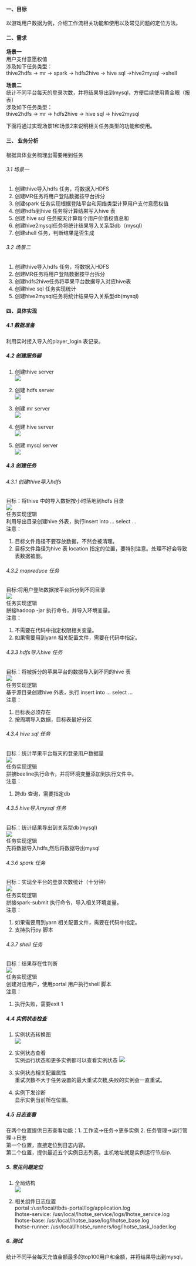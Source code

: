 #### 一、目标
以游戏用户数据为例，介绍工作流相关功能和使用以及常见问题的定位方法。  

#### 二、需求
**场景一**  
用户支付意愿权值  
涉及如下任务类型：  
thive2hdfs  -> mr -> spark  -> hdfs2hive -> hive sql ->hive2mysql  ->shell

**场景二**  
统计不同平台每天的登录次数，并将结果导出到mysql，方便后续使用黄金眼（报表）  
涉及如下任务类型：  
thive2hdfs  -> mr -> hdfs2hive  -> hive sql -> hive2mysql


下面将通过实现场景1和场景2来说明相关任务类型的功能和使用。  

#### 三、 业务分析
根据具体业务梳理出需要用到任务
###### 3.1 场景一
1. 创建thive导入hdfs 任务，将数据入HDFS  
2. 创建MR任务将用户登陆数据按平台拆分  
3. 创建spark 任务实现根据登陆平台和网络类型计算用户支付意愿权值  
4. 创建hdfs到hive 任务将计算结果写入hive 表
5. 创建 hive sql 任务按天计算每个用户价值权值总和
6. 创建hive2mysql任务将统计结果导入关系型db（mysql）
7. 创建shell 任务，判断结果是否生成

###### 3.2 场景二
1. 创建thive导入hdfs 任务，将数据入HDFS
2. 创建MR任务将用户登陆数据按平台拆分
3. 创建hdfs2hive任务将苹果平台数据导入对应hive表
4. 创建hive sql 任务实现统计
5. 创建hive2mysql任务将统计结果导入关系型db(mysql)

#### 四、具体实现
##### 4.1 数据准备
利用实时接入导入的player_login 表记录。

##### 4.2 创建服务器
1. 创建thive server  
![](../images/prepare_server1.png)

2. 创建 hdfs server  
![](../images/prepare_server2.png)

3. 创建 mr server  
![](../images/prepare_server3.png)

3. 创建 hive server  
![](../images/prepare_server4.png)

4. 创建 mysql server  
![](../images/prepare_server_mysql.png)

##### 4.3 创建任务
###### 4.3.1 创建thive导入hdfs  
目标：将thive 中的导入数据按小时落地到hdfs 目录   
![](../images/prepare_task1.png)  
任务实现逻辑  
利用导出目录创建hive 外表，执行insert into ... select ...   
注意：  
1. 目标文件路径不要存放数据，不然会被清理。  
2. 目标文件路径为hive 表 location 指定的位置，要特别注意。处理不好会导致表数据被删。

###### 4.3.2 mapreduce 任务
目标:将用户登陆数据按平台拆分到不同目录   
![](../images/prepare_task_mr.png)   
任务实现逻辑   
拼接hadoop -jar 执行命令，并导入环境变量。  
注意：  
1. 不需要在代码中指定权限相关变量。  
2. 如果需要用到yarn 相关配置文件，需要在代码中指定。  

###### 4.3.3 hdfs导入hive 任务
目标：将被拆分的苹果平台的数据导入到不同的hive 表  
![](../images/prepare_task_hdfs2hive.png)   
任务实现逻辑   
基于源目录创建hive 外表，执行 insert into ... select ...   
注意：  
1. 目标表必须存在
2. 按周期导入数据，目标表最好分区

###### 4.3.4 hive sql 任务
目标：统计苹果平台每天的登录用户数据量   
![](../images/prepare_task_hivesql.png)   
任务实现逻辑   
拼接beeline执行命令，并将环境变量添加到执行文件中。  
注意：  
1. 跨db 查询，需要指定db  

###### 4.3.5 hive导入mysql 任务
目标：统计结果导出到关系型db(mysql)  
![](../images/prepare_task_hive2mysql.png)   
任务实现逻辑   
先将数据导入hdfs,然后将数据导出mysql     

###### 4.3.6 spark 任务
目标：实现全平台的登录次数统计（十分钟）  
![](../images/prepare_task_spark.png)   
任务实现逻辑   
拼接spark-submit 执行命令，导入相关环境变量。  
注意：  
1. 如果需要用到yarn 相关配置文件，需要在代码中指定。  
2. 支持执行py 脚本

###### 4.3.7 shell 任务
目标：结果存在性判断  
![](../images/prepare_task_shell.png)   
任务实现逻辑   
创建对应用户，使用portal 用户执行shell 脚本    
注意：  
1. 执行失败，需要exit 1

##### 4.4 实例状态检查
1. 实例状态转换图  
![](../images/prepare_state.png)

2. 实例状态查看  
实例运行状态和更多实例都可以查看实例状态
![](../images/prepare_state1.png)
3. 实例状态相关配置属性  
重试次数不大于任务设置的最大重试次数,失败的实例会一直重试。  
4. 实例下发诊断  
显示实例当前所在位置。  

##### 4.5 日志查看
在两个位置提供日志查看功能：1. 工作流->任务->更多实例 2. 任务管理->运行管理->日志  
第一个位置，直接定位到日志内容。  
第二个位置，提供最近五个实例日志列表。主机地址就是实例运行节点ip.  

##### 5. 常见问题定位
1. 全局结构  
![](../images/prepare_all.png)

2. 相关组件日志位置  
portal :/usr/local/tbds-portal/log/application.log  
lhotse-service: /usr/local/lhotse_service/logs/lhotse_service.log  
lhotse-base: /usr/local/lhotse_base/log/lhotse_base.log  
lhotse-runner: /usr/local/lhotse_runners/log/lhotse_task_loader.log  

##### 6. 测试
统计不同平台每天充值金额最多的top100用户和金额，并将结果导出到mysql，
